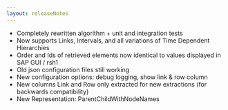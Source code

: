 ```yaml
---
layout: releaseNotes
---
```


* Completely rewritten algorithm + unit and integration tests
* Now supports Links, Intervals, and all variations of Time Dependent Hierarchies
* Order and Ids of retrieved elements now identical to values displayed in SAP GUI / rsh1
* Old json configuration files still working
* New configuration options: debug logging, show link & row column
* New columns Link and Row only extracted for new extractions (for backwards compatibility)
* New Representation: ParentChildWithNodeNames